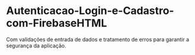 # Autenticacao-Login-e-Cadastro-com-FirebaseHTML
Com  validações de entrada de dados e tratamento de erros para garantir a segurança da aplicação.
